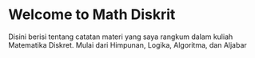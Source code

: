 # Welcome to Math Diskrit

Disini berisi tentang catatan materi yang saya rangkum dalam kuliah Matematika Diskret. Mulai dari Himpunan, Logika, Algoritma, dan Aljabar

```{tableofcontents}
```
